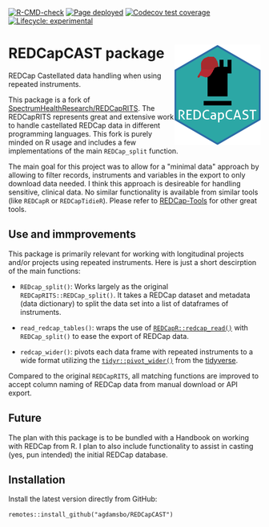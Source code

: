 <!-- badges: start -->
[![R-CMD-check](https://github.com/agdamsbo/REDCapCAST/actions/workflows/R-CMD-check.yaml/badge.svg)](https://github.com/agdamsbo/REDCapCAST/actions/workflows/R-CMD-check.yaml)
[![Page deployed](https://github.com/agdamsbo/REDCapCAST/actions/workflows/pages/pages-build-deployment/badge.svg)](https://github.com/agdamsbo/REDCapCAST/actions/workflows/pages/pages-build-deployment)
[![Codecov test coverage](https://codecov.io/gh/agdamsbo/REDCapCAST/branch/master/graph/badge.svg)](https://app.codecov.io/gh/agdamsbo/REDCapCAST?branch=master)
[![Lifecycle:
experimental](https://img.shields.io/badge/lifecycle-experimental-orange.svg)](https://lifecycle.r-lib.org/articles/stages.html)
<!-- badges: end -->

# REDCapCAST package <img src="man/figures/logo.png" align="right" />

REDCap Castellated data handling when using repeated instruments.

This package is a fork of [SpectrumHealthResearch/REDCapRITS](https://github.com/SpectrumHealthResearch/REDCapRITS). The REDCapRITS represents great and extensive work to handle castellated REDCap data in different programming languages. This fork is purely minded on R usage and includes a few implementations of the main `REDCap_split` function.

The main goal for this project was to allow for a "minimal data" approach by allowing to filter records, instruments and variables in the export to only download data needed. I think this approach is desireable for handling sensitive, clinical data. No similar functionality is available from similar tools (like `REDCapR` or `REDCapTidieR`). Please refer to [REDCap-Tools](https://redcap-tools.github.io/) for other great tools.

## Use and immprovements

This package is primarily relevant for working with longitudinal projects and/or projects using repeated instruments. Here is just a short descirption of the main functions:

* `REDcap_split()`: Works largely as the original `REDCapRITS::REDCap_split()`. It takes a REDCap dataset and metadata (data dictionary) to split the data set into a list of dataframes of instruments.

* `read_redcap_tables()`: wraps the use of [`REDCapR::redcap_read()`](https://github.com/OuhscBbmc/REDCapR) with `REDCap_split()` to ease the export of REDCap data.

* `redcap_wider()`: pivots each data frame with repeated instruments to a wide format utilizing the [`tidyr::pivot_wider()`](https://tidyr.tidyverse.org/reference/pivot_wider.html) from the [tidyverse](https://www.tidyverse.org/).

Compared to the original `REDCapRITS`, all matching functions are improved to accept column naming of REDCap data from manual download or API export.

## Future

The plan with this package is to be bundled with a Handbook on working with REDCap from R. I plan to also include functionality to assist in casting (yes, pun intended) the initial REDCap database.

## Installation

Install the latest version directly from GitHub:

```
remotes::install_github("agdamsbo/REDCapCAST")
```

